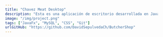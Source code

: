 ```yaml
---
title: "Chavez Meat Desktop"
description: "Esta es una aplicación de escritorio desarrollada en JavaFX para gestionar el inventario de una carnicería. Permite llevar un control detallado de diversos aspectos relacionados con  la carnicería."
image: "/img/project.png"
tags: ["JavaFx", "MySQL", "CSS", "Git"]
urlGitHub: "https://github.com/DavidSepulvedaCh/ButcherShop"
---
```

